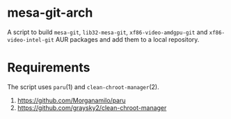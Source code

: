 # mesa-git-arch

A script to build `mesa-git`, `lib32-mesa-git`, `xf86-video-amdgpu-git` and `xf86-video-intel-git` AUR packages and add them to a local repository.

# Requirements

The script uses `paru`(1) and `clean-chroot-manager`(2).

1. https://github.com/Morganamilo/paru
2. https://github.com/graysky2/clean-chroot-manager
